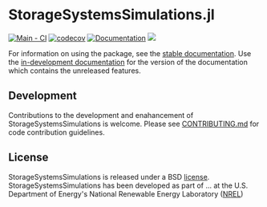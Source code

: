 # StorageSystemsSimulations.jl

[![Main - CI](https://github.com/NREL-Sienna/StorageSystemsSimulations.jl/actions/workflows/main-tests.yml/badge.svg)](https://github.com/NREL-Sienna/StorageSystemsSimulations.jl/actions/workflows/main-tests.yml)
[![codecov](https://codecov.io/gh/NREL-Sienna/StorageSystemsSimulations.jl/branch/main/graph/badge.svg?token=sML4kPw4Z9)](https://codecov.io/gh/NREL-Sienna/StorageSystemsSimulations.jl)
[![Documentation](https://github.com/NREL-Sienna/StorageSystemsSimulations.jl/workflows/Documentation/badge.svg)](https://nrel-sienna.github.io/StorageSystemsSimulations.jl/stable/)
[<img src="https://img.shields.io/badge/slack-@Sienna/PSY-sienna.svg?logo=slack">](https://join.slack.com/t/nrel-sienna/shared_invite/zt-glam9vdu-o8A9TwZTZqqNTKHa7q3BpQ)


For information on using the package, see the [stable documentation](https://nrel-sienna.github.io/StorageSystemsSimulations.jl/stable/). Use the [in-development documentation](https://nrel-sienna.github.io/StorageSystemsSimulations.jl/dev/) for the version of the documentation which contains the unreleased features.

## Development

Contributions to the development and enahancement of StorageSystemsSimulations is welcome. Please see [CONTRIBUTING.md](https://github.com/NREL-Sienna/StorageSystemsSimulations.jl/blob/master/CONTRIBUTING.md) for code contribution guidelines.

## License

StorageSystemsSimulations is released under a BSD [license](https://github.com/NREL-Sienna/StorageSystemsSimulations/blob/master/LICENSE). StorageSystemsSimulations has been developed as part of ... at the U.S. Department of Energy's National Renewable Energy Laboratory ([NREL](https://www.nrel.gov/))
